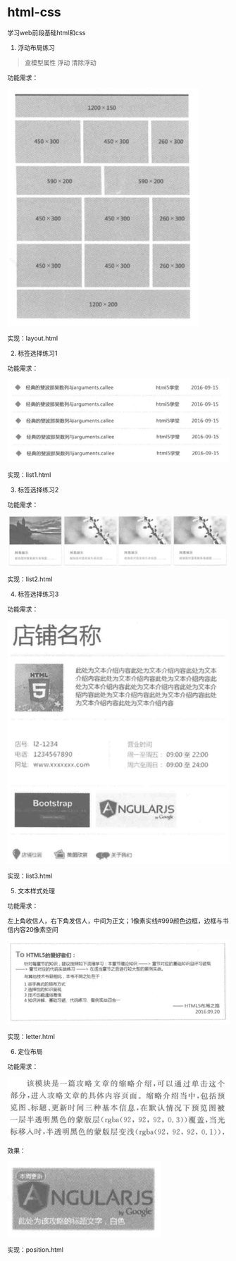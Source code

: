 # html-css
学习web前段基础html和css

1. 浮动布局练习

>盒模型属性 浮动 清除浮动

功能需求：

![布局1](img/layout1.PNG)

实现：layout.html

2. 标签选择练习1

功能需求：

![list](img/list1.PNG)

实现：list1.html

3. 标签选择练习2

功能需求：

![list](img/list2.PNG)

实现：list2.html

4. 标签选择练习3

功能需求：

![list](img/list3.PNG)

实现：list3.html

5. 文本样式处理

功能需求：

左上角收信人，右下角发信人，中间为正文；1像素实线#999颜色边框，边框与书信内容20像素空间

![list](img/exercise5.PNG)

实现：letter.html

6. 定位布局

功能需求：

![功能需求](img/exercise6.PNG)

效果：

![效果](img/exercise6-1.PNG)

实现：position.html
